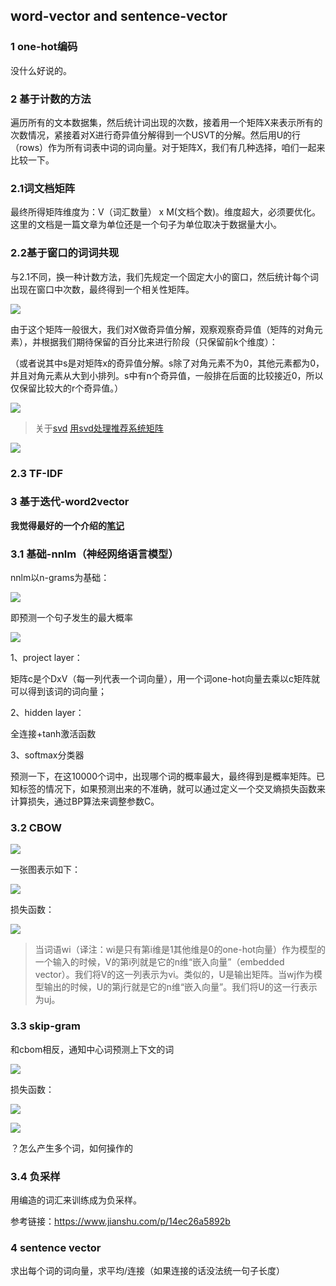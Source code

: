 ## word-vector and sentence-vector ##

### 1 one-hot编码

没什么好说的。

### 2 基于计数的方法

遍历所有的文本数据集，然后统计词出现的次数，接着用一个矩阵X来表示所有的次数情况，紧接着对X进行奇异值分解得到一个USVT的分解。然后用U的行（rows）作为所有词表中词的词向量。对于矩阵X，我们有几种选择，咱们一起来比较一下。

### 2.1词文档矩阵

最终所得矩阵维度为：V（词汇数量） x M(文档个数)。维度超大，必须要优化。这里的文档是一篇文章为单位还是一个句子为单位取决于数据量大小。

### 2.2基于窗口的词词共现

与2.1不同，换一种计数方法，我们先规定一个固定大小的窗口，然后统计每个词出现在窗口中次数，最终得到一个相关性矩阵。

![](https://github.com/stuian/NLP-CS224d/blob/master/01wordvector/pictures/words-matrix.jpg?raw=true)


由于这个矩阵一般很大，我们对X做奇异值分解，观察观察奇异值（矩阵的对角元素），并根据我们期待保留的百分比来进行阶段（只保留前k个维度）：

（或者说其中s是对矩阵x的奇异值分解。s除了对角元素不为0，其他元素都为0，并且对角元素从大到小排列。s中有n个奇异值，一般排在后面的比较接近0，所以仅保留比较大的r个奇异值。）

![](https://github.com/stuian/NLP-CS224d/blob/master/01wordvector/pictures/svd.jpg?raw=true)

> 关于[svd](https://blog.csdn.net/YE1215172385/article/details/79414702)
> [用svd处理推荐系统矩阵](https://blog.csdn.net/qq_36523839/article/details/82347332)

![](https://img-blog.csdn.net/20180301170056165?watermark/2/text/aHR0cDovL2Jsb2cuY3Nkbi5uZXQvWUUxMjE1MTcyMzg1/font/5a6L5L2T/fontsize/400/fill/I0JBQkFCMA==/dissolve/70/gravity/SouthEast)

### 2.3 TF-IDF



### 3 基于迭代-word2vector

**我觉得最好的一个介绍的[笔记](https://upload-images.jianshu.io/upload_images/11395897-fe194a6bf8bfd3ba.png?imageMogr2/auto-orient/)**

### 3.1 基础-nnlm（神经网络语言模型）

nnlm以n-grams为基础：

![](https://github.com/stuian/NLP-CS224d/blob/master/01wordvector/pictures/3-grams.jpg?raw=true)

即预测一个句子发生的最大概率

![](https://github.com/stuian/NLP-CS224d/blob/master/01wordvector/pictures/nnlm.jpg?raw=true)

1、project layer：

矩阵c是个DxV（每一列代表一个词向量），用一个词one-hot向量去乘以c矩阵就可以得到该词的词向量；

2、hidden layer：

全连接+tanh激活函数

3、softmax分类器

预测一下，在这10000个词中，出现哪个词的概率最大，最终得到是概率矩阵。已知标签的情况下，如果预测出来的不准确，就可以通过定义一个交叉熵损失函数来计算损失，通过BP算法来调整参数C。


### 3.2 CBOW

![](https://github.com/stuian/NLP-CS224d/blob/master/01wordvector/pictures/CBOM.jpg?raw=true)

一张图表示如下：

![](http://i.stack.imgur.com/fYxO9.png)

损失函数：

![](https://github.com/stuian/NLP-CS224d/blob/master/01wordvector/pictures/cross-entropy.jpg?raw=true)

> 当词语wi（译注：wi是只有第i维是1其他维是0的one-hot向量）作为模型的一个输入的时候，V的第i列就是它的n维“嵌入向量”（embedded vector）。我们将V的这一列表示为vi。类似的，U是输出矩阵。当wj作为模型输出的时候，U的第j行就是它的n维“嵌入向量”。我们将U的这一行表示为uj。

### 3.3 skip-gram

和cbom相反，通知中心词预测上下文的词

![](http://i.stack.imgur.com/igSuE.png)

损失函数：

![](https://upload-images.jianshu.io/upload_images/11395897-fe194a6bf8bfd3ba.png?imageMogr2/auto-orient/)

![](https://upload-images.jianshu.io/upload_images/11395897-6857677acedb230b.png?imageMogr2/auto-orient/)

？怎么产生多个词，如何操作的

### 3.4 负采样

用编造的词汇来训练成为负采样。

参考链接：https://www.jianshu.com/p/14ec26a5892b

### 4 sentence vector

求出每个词的词向量，求平均/连接（如果连接的话没法统一句子长度）


